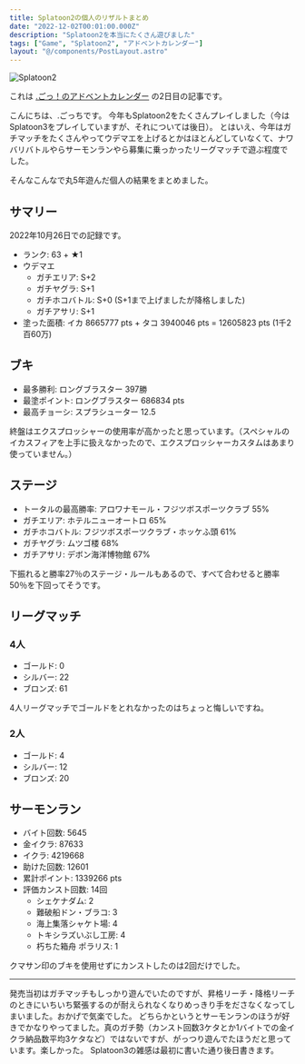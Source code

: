 ```yaml
---
title: Splatoon2の個人のリザルトまとめ
date: "2022-12-02T00:01:00.000Z"
description: "Splatoon2を本当にたくさん遊びました"
tags: ["Game", "Splatoon2", "アドベントカレンダー"]
layout: "@/components/PostLayout.astro"
---
```


![Splatoon2](/blog/assets/images//posts/20221202-splatoon2-result/splatoon2.webp)

これは [.ごっ！のアドベントカレンダー](https://adventar.org/calendars/8199) の2日目の記事です。

こんにちは、.ごっちです。
今年もSplatoon2をたくさんプレイしました（今はSplatoon3をプレイしていますが、それについては後日）。
とはいえ、今年はガチマッチをたくさんやってウデマエを上げるとかはほとんどしていなくて、ナワバリバトルやらサーモンランやら募集に乗っかったリーグマッチで遊ぶ程度でした。

そんなこんなで丸5年遊んだ個人の結果をまとめました。

## サマリー

2022年10月26日での記録です。

- ランク: 63 + ★1
- ウデマエ
    - ガチエリア: S+2
    - ガチヤグラ: S+1
    - ガチホコバトル: S+0 (S+1まで上げましたが降格しました)
    - ガチアサリ: S+1
- 塗った面積: イカ 8665777 pts + タコ 3940046 pts = 12605823 pts (1千2百60万)

## ブキ

- 最多勝利: ロングブラスター 397勝
- 最塗ポイント: ロングブラスター 686834 pts
- 最高チョーシ: スプラシューター 12.5

終盤はエクスプロッシャーの使用率が高かったと思っています。（スペシャルのイカスフィアを上手に扱えなかったので、エクスプロッシャーカスタムはあまり使っていません。）

## ステージ

- トータルの最高勝率: アロワナモール・フジツボスポーツクラブ 55%
- ガチエリア: ホテルニューオートロ 65%
- ガチホコバトル: フジツボスポーツクラブ・ホッケふ頭 61%
- ガチヤグラ: ムツゴ楼 68%
- ガチアサリ: デボン海洋博物館 67%

下振れると勝率27％のステージ・ルールもあるので、すべて合わせると勝率50％を下回ってそうです。

## リーグマッチ

### 4人

- ゴールド: 0
- シルバー: 22
- ブロンズ: 61

4人リーグマッチでゴールドをとれなかったのはちょっと悔しいですね。

### 2人

- ゴールド: 4
- シルバー: 12
- ブロンズ: 20

## サーモンラン

- バイト回数: 5645
- 金イクラ: 87633
- イクラ: 4219668
- 助けた回数: 12601
- 累計ポイント: 1339266 pts
- 評価カンスト回数: 14回
    - シェケナダム: 2
    - 難破船ドン・ブラコ: 3
    - 海上集落シャケト場: 4
    - トキシラズいぶし工房: 4
    - 朽ちた箱舟 ポラリス: 1

クマサン印のブキを使用せずにカンストしたのは2回だけでした。

---

発売当初はガチマッチもしっかり遊んでいたのですが、昇格リーチ・降格リーチのときにいちいち緊張するのが耐えられなくなりめっきり手をださなくなってしまいました。おかげで気楽でした。
どちらかというとサーモンランのほうが好きでかなりやってました。真のガチ勢（カンスト回数3ケタとか1バイトでの金イクラ納品数平均3ケタなど）ではないですが、がっつり遊んでたほうだと思っています。楽しかった。
Splatoon3の雑感は最初に書いた通り後日書きます。
